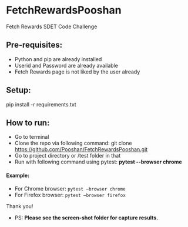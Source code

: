 # FetchRewardsPooshan
Fetch Rewards SDET Code Challenge 

## Pre-requisites:
- Python and pip are already installed
- Userid and Password are already available
- Fetch Rewards page is not liked by the user already

## Setup:
pip install -r requirements.txt

## How to run:
- Go to terminal
- Clone the repo via following command:
git clone https://github.com/Pooshan/FetchRewardsPooshan.git
- Go to project directory or /test folder in that
- Run with following command using pytest:
<b> pytest --browser chrome </b>

#### Example: 
- For Chrome browser: `pytest —browser chrome`
- For Firefox browser: `pytest —browser firefox`


Thank you! 
- PS: <b>Please see the screen-shot folder for capture results.</b> 
